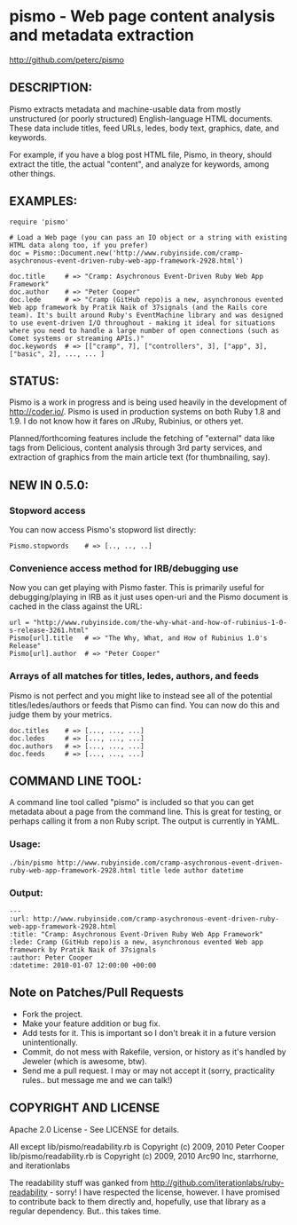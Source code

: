 # pismo - Web page content analysis and metadata extraction
http://github.com/peterc/pismo

## DESCRIPTION:

Pismo extracts metadata and machine-usable data from mostly unstructured (or poorly structured)
English-language HTML documents. These data include titles, feed URLs, ledes, body text, graphics, date, and keywords.

For example, if you have a blog post HTML file, Pismo, in theory, should
extract the title, the actual "content", and analyze for keywords, among other things.

## EXAMPLES:

    require 'pismo'
    
    # Load a Web page (you can pass an IO object or a string with existing HTML data along too, if you prefer)
    doc = Pismo::Document.new('http://www.rubyinside.com/cramp-asychronous-event-driven-ruby-web-app-framework-2928.html')
    
    doc.title     # => "Cramp: Asychronous Event-Driven Ruby Web App Framework"
    doc.author    # => "Peter Cooper"
    doc.lede      # => "Cramp (GitHub repo)is a new, asynchronous evented Web app framework by Pratik Naik of 37signals (and the Rails core team). It's built around Ruby's EventMachine library and was designed to use event-driven I/O throughout - making it ideal for situations where you need to handle a large number of open connections (such as Comet systems or streaming APIs.)"
    doc.keywords  # => [["cramp", 7], ["controllers", 3], ["app", 3], ["basic", 2], ..., ... ]
    
## STATUS:

Pismo is a work in progress and is being used heavily in the development of http://coder.io/. Pismo is used in production systems on both Ruby 1.8 and 1.9. I do not know how it fares on JRuby, Rubinius, or others yet.

Planned/forthcoming features include the fetching of "external" data like tags from Delicious, content analysis through 3rd party services, and extraction of graphics from the main article text (for thumbnailing, say).

## NEW IN 0.5.0:

### Stopword access

You can now access Pismo's stopword list directly:

    Pismo.stopwords    # => [.., .., ..]  
    
### Convenience access method for IRB/debugging use

Now you can get playing with Pismo faster. This is primarily useful for debugging/playing in IRB as it just uses open-uri and the Pismo document is cached in the class against the URL:

    url = "http://www.rubyinside.com/the-why-what-and-how-of-rubinius-1-0-s-release-3261.html"
    Pismo[url].title   # => "The Why, What, and How of Rubinius 1.0's Release"
    Pismo[url].author  # => "Peter Cooper"

### Arrays of all matches for titles, ledes, authors, and feeds

Pismo is not perfect and you might like to instead see all of the potential titles/ledes/authors or feeds that Pismo can find. You can now do this and judge them by your metrics.

    doc.titles    # => [..., ..., ...]    
    doc.ledes     # => [..., ..., ...]    
    doc.authors   # => [..., ..., ...]    
    doc.feeds     # => [..., ..., ...]
    
## COMMAND LINE TOOL:

A command line tool called "pismo" is included so that you can get metadata about a page from the command line. This is
great for testing, or perhaps calling it from a non Ruby script. The output is currently in YAML.

### Usage: 

    ./bin/pismo http://www.rubyinside.com/cramp-asychronous-event-driven-ruby-web-app-framework-2928.html title lede author datetime
    
### Output:

    --- 
    :url: http://www.rubyinside.com/cramp-asychronous-event-driven-ruby-web-app-framework-2928.html
    :title: "Cramp: Asychronous Event-Driven Ruby Web App Framework"
    :lede: Cramp (GitHub repo)is a new, asynchronous evented Web app framework by Pratik Naik of 37signals
    :author: Peter Cooper
    :datetime: 2010-01-07 12:00:00 +00:00

## Note on Patches/Pull Requests
 
* Fork the project.
* Make your feature addition or bug fix.
* Add tests for it. This is important so I don't break it in a future version unintentionally.
* Commit, do not mess with Rakefile, version, or history as it's handled by Jeweler (which is awesome, btw).
* Send me a pull request. I may or may not accept it (sorry, practicality rules.. but message me and we can talk!)

## COPYRIGHT AND LICENSE

Apache 2.0 License - See LICENSE for details.

All except lib/pismo/readability.rb is Copyright (c) 2009, 2010 Peter Cooper
lib/pismo/readability.rb is Copyright (c) 2009, 2010 Arc90 Inc, starrhorne, and iterationlabs

The readability stuff was ganked from http://github.com/iterationlabs/ruby-readability - sorry! I have respected the license, however. I have promised to contribute back to them directly and, hopefully, use that library as a regular dependency. But.. this takes time.